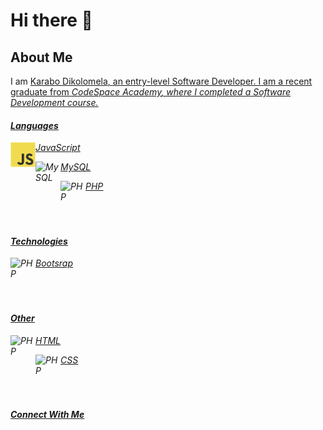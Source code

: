 # Hi there 👋

<!--
**Karabo-Dikolomela/Karabo-Dikolomela** is a ✨ _special_ ✨ repository because its `README.md` (this file) appears on your GitHub profile.

Here are some ideas to get you started:

- 🔭 I’m currently working on ...
- 🌱 I’m currently learning ...
- 👯 I’m looking to collaborate on ...
- 🤔 I’m looking for help with ...
- 💬 Ask me about ...
- 📫 How to reach me: ...
- 😄 Pronouns: ...
- ⚡ Fun fact: ...
-->
## About Me
I am <u/>Karabo Dikolomela<u/>, an entry-level Software Developer. I am a recent graduate from <i/>CodeSpace Academy<i/>, where I completed a Software Development course.

#### Languages
JavaScript
<img align="left" alt="Javascript" width="40px" src="https://github.com/devicons/devicon/blob/master/icons/javascript/javascript-original.svg"/>  

MySQL 
<img align="left" alt="MySQL" width="40px" src="https://icongr.am/devicon/mysql-original-wordmark.svg"/>

PHP
<img align="left" alt="PHP" width="40px" src="https://icongr.am/devicon/php-original.svg"/><br/><br/><br/><br/>

#### Technologies
Bootsrap
<img align="left" alt="PHP" width="40px" src="https://icongr.am/devicon/bootstrap-plain.svg"/><br/><br/><br/><br/>

#### Other
HTML
<img align="left" alt="PHP" width="40px" src="https://icongr.am/devicon/html5-original-wordmark.svg"/>

CSS
<img align="left" alt="PHP" width="40px" src="https://icongr.am/devicon/css3-original-wordmark.svg"/><br/><br/><br/><br/>

#### Connect With Me

